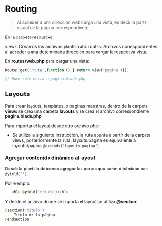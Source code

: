 # Routing
> Al acceder a una dirección web carga una vista, es decir la parte visual de la página correspondiente.

En la carpeta resources:

views. Creamos los archivos plantilla ahí.
routes. Archivos correspondientes al acceder a una determinada dirección para cargar la respectiva vista.

En **routes/web.php** para cargar una vista:
```php
Route::get('/ruta',function () { return view('pagina')});

// Hace referencia a pagina.blade.php
```

## Layouts

Para crear layouts, templates, o paginas maestras, dentro de la carpeta **views** se crea una carpeta **layouts** y se crea el archivo correspondiente **pagina.blade.php**

Para importar el layout desde otro archivo php:
- Se utiliza la siguiente instruccion, la ruta apunta a partir de la carpeta views, posteriormente la ruta. layouts.pagina es equivalente a layouts/pagina
```@extends('layouts.pagina')```

### **Agregar contenido dinámico al layout**
Desde la plantilla debemos agregar las partes que serán dinámicas con ```@yield('')```.

Por ejemplo:
```php
   <h1> @yield('titulo')</h1>
```
Y desde el archivo donde se importa el layout se utiliza **@section**:

```php
@section('titulo')
    Título de la página
@endsection
```